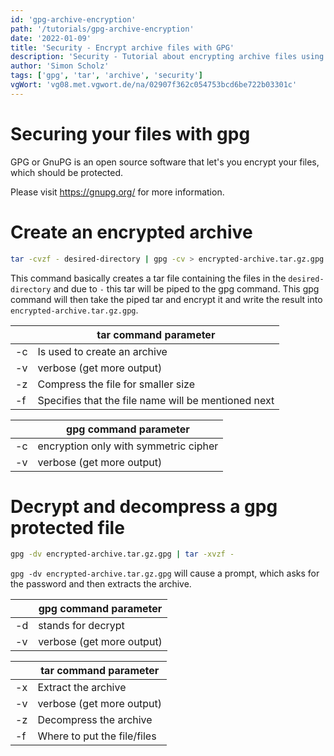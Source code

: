 ```yaml
---
id: 'gpg-archive-encryption'
path: '/tutorials/gpg-archive-encryption'
date: '2022-01-09'
title: 'Security - Encrypt archive files with GPG'
description: 'Security - Tutorial about encrypting archive files using GPG.'
author: 'Simon Scholz'
tags: ['gpg', 'tar', 'archive', 'security']
vgWort: 'vg08.met.vgwort.de/na/02907f362c054753bcd6be722b03301c'
---
```


# Securing your files with gpg

GPG or GnuPG is an open source software that let's you encrypt your files, which should be protected.

Please visit https://gnupg.org/ for more information.

# Create an encrypted archive

```bash
tar -cvzf - desired-directory | gpg -cv > encrypted-archive.tar.gz.gpg
```

This command basically creates a tar file containing the files in the `desired-directory` and due to `-` this tar will be piped to the gpg command.
This gpg command will then take the piped tar and encrypt it and write the result into `encrypted-archive.tar.gz.gpg`.

|     | tar command parameter                               |
| --- | --------------------------------------------------- |
| -c  | Is used to create an archive                        |
| -v  | verbose (get more output)                           |
| -z  | Compress the file for smaller size                  |
| -f  | Specifies that the file name will be mentioned next |

|     | gpg command parameter                 |
| --- | ------------------------------------- |
| -c  | encryption only with symmetric cipher |
| -v  | verbose (get more output)             |

# Decrypt and decompress a gpg protected file

```bash
gpg -dv encrypted-archive.tar.gz.gpg | tar -xvzf -
```

`gpg -dv encrypted-archive.tar.gz.gpg` will cause a prompt, which asks for the password and then extracts the archive.

|     | gpg command parameter     |
| --- | ------------------------- |
| -d  | stands for decrypt        |
| -v  | verbose (get more output) |

|     | tar command parameter       |
| --- | --------------------------- |
| -x  | Extract the archive         |
| -v  | verbose (get more output)   |
| -z  | Decompress the archive      |
| -f  | Where to put the file/files |